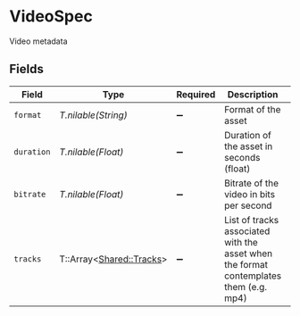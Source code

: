 # VideoSpec

Video metadata


## Fields

| Field                                                                                  | Type                                                                                   | Required                                                                               | Description                                                                            | Example                                                                                |
| -------------------------------------------------------------------------------------- | -------------------------------------------------------------------------------------- | -------------------------------------------------------------------------------------- | -------------------------------------------------------------------------------------- | -------------------------------------------------------------------------------------- |
| `format`                                                                               | *T.nilable(String)*                                                                    | :heavy_minus_sign:                                                                     | Format of the asset                                                                    | mp4                                                                                    |
| `duration`                                                                             | *T.nilable(Float)*                                                                     | :heavy_minus_sign:                                                                     | Duration of the asset in seconds (float)                                               | 23.8328                                                                                |
| `bitrate`                                                                              | *T.nilable(Float)*                                                                     | :heavy_minus_sign:                                                                     | Bitrate of the video in bits per second                                                | 1000000                                                                                |
| `tracks`                                                                               | T::Array<[Shared::Tracks](../../models/shared/tracks.md)>                              | :heavy_minus_sign:                                                                     | List of tracks associated with the asset when the format<br/>contemplates them (e.g. mp4)<br/> |                                                                                        |